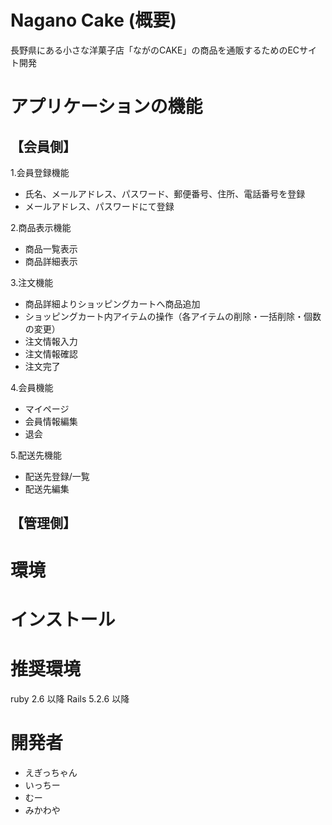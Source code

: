 # Nagano Cake (概要)
長野県にある小さな洋菓子店「ながのCAKE」の商品を通販するためのECサイト開発
# アプリケーションの機能
## 【会員側】
1.会員登録機能
* 氏名、メールアドレス、パスワード、郵便番号、住所、電話番号を登録
* メールアドレス、パスワードにて登録

2.商品表示機能
* 商品一覧表示
* 商品詳細表示

3.注文機能
* 商品詳細よりショッピングカートへ商品追加
* ショッピングカート内アイテムの操作（各アイテムの削除・一括削除・個数の変更）
* 注文情報入力
* 注文情報確認
* 注文完了

4.会員機能
* マイページ
* 会員情報編集
* 退会

5.配送先機能
* 配送先登録/一覧
* 配送先編集

## 【管理側】

# 環境
# インストール
# 推奨環境
ruby 2.6 以降 Rails 5.2.6 以降
# 開発者
* えぎっちゃん
* いっちー
* むー
* みかわや
